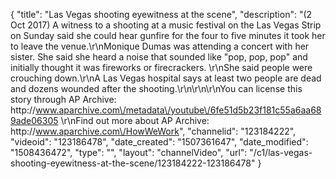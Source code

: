 {
    "title": "Las Vegas shooting eyewitness at the scene",
    "description": "(2 Oct 2017) A witness to a shooting at a music festival on the Las Vegas Strip on Sunday said she could hear gunfire for the four to five minutes it took her to leave the venue.\r\nMonique Dumas was attending a concert with her sister. She said she heard a noise that sounded like \"pop, pop, pop\" and initially thought it was fireworks or firecrackers. \r\nShe said people were crouching down.\r\nA Las Vegas hospital says at least two people are dead and dozens wounded after the shooting.\r\n\r\n\r\nYou can license this story through AP Archive: http:\/\/www.aparchive.com\/metadata\/youtube\/6fe51d5b23f181c55a6aa689ade06305 \r\nFind out more about AP Archive: http:\/\/www.aparchive.com\/HowWeWork",
    "channelid": "123184222",
    "videoid": "123186478",
    "date_created": "1507361647",
    "date_modified": "1508436472",
    "type": "",
    "layout": "channelVideo",
    "url": "\/c1\/las-vegas-shooting-eyewitness-at-the-scene\/123184222-123186478"
}